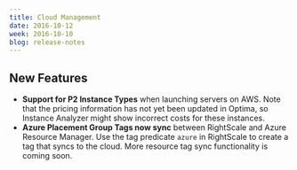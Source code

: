 ```yaml
---
title: Cloud Management
date: 2016-10-12
week: 2016-10-10
blog: release-notes
---
```


## New Features

* **Support for P2 Instance Types** when launching servers on AWS. Note that the pricing information has not yet been updated in Optima, so Instance Analyzer might show incorrect costs for these instances.
* **Azure Placement Group Tags now sync** between RightScale and Azure Resource Manager. Use the tag predicate `azure` in RightScale to create a tag that syncs to the cloud. More resource tag sync functionality is coming soon.


